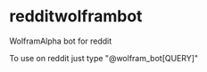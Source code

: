 redditwolframbot
================

WolframAlpha bot for reddit

To use on reddit just type "@wolfram_bot[QUERY]"
